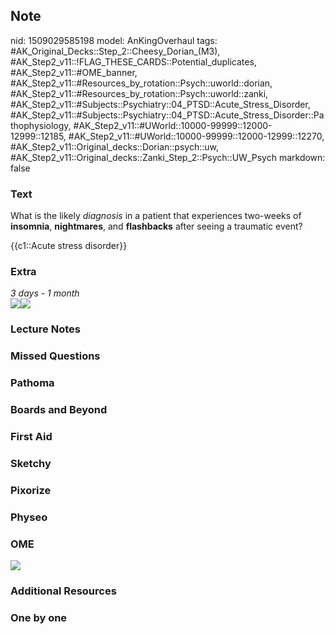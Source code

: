 ## Note
nid: 1509029585198
model: AnKingOverhaul
tags: #AK_Original_Decks::Step_2::Cheesy_Dorian_(M3), #AK_Step2_v11::!FLAG_THESE_CARDS::Potential_duplicates, #AK_Step2_v11::#OME_banner, #AK_Step2_v11::#Resources_by_rotation::Psych::uworld::dorian, #AK_Step2_v11::#Resources_by_rotation::Psych::uworld::zanki, #AK_Step2_v11::#Subjects::Psychiatry::04_PTSD::Acute_Stress_Disorder, #AK_Step2_v11::#Subjects::Psychiatry::04_PTSD::Acute_Stress_Disorder::Pathophysiology, #AK_Step2_v11::#UWorld::10000-99999::12000-12999::12185, #AK_Step2_v11::#UWorld::10000-99999::12000-12999::12270, #AK_Step2_v11::Original_decks::Dorian::psych::uw, #AK_Step2_v11::Original_decks::Zanki_Step_2::Psych::UW_Psych
markdown: false

### Text
What is the likely <i>diagnosis</i> in a patient that experiences
two-weeks of <b>insomnia</b>, <b>nightmares</b>, and
<b>flashbacks</b> after seeing a traumatic event?
<div>
  {{c1::Acute stress disorder}}
</div>

### Extra
<div>
  <i>3 days - 1 month</i>
</div><i><img src="asd.png"><img src=
"paste-715421292429313.jpg"></i>

### Lecture Notes


### Missed Questions


### Pathoma


### Boards and Beyond


### First Aid


### Sketchy


### Pixorize


### Physeo


### OME
<div class="ome-widget">
  <a href="https://onlinemeded.org?ref=anki"><img src=
  "_OME_AnkiFlashcards_General_3.png"></a>
</div>

### Additional Resources


### One by one


